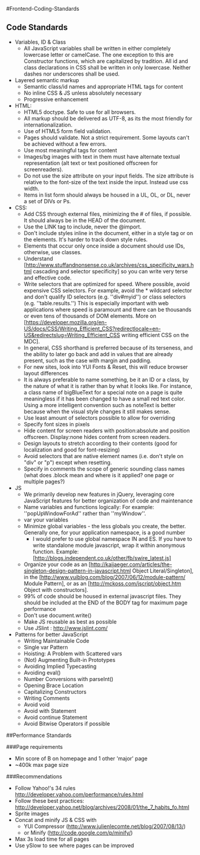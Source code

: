 #Frontend-Coding-Standards

## Code Standards
* Variables, ID & Class
  * All JavaScript variables shall be written in either completely lowercase letter or camelCase. The one exception to this are Constructor functions, which are capitalized by tradition. All id and class declarations in CSS shall be written in only lowercase. Neither dashes nor underscores shall be used.
* Layered semantic markup
  * Semantic class/id names and appropriate HTML tags for content
  * No inline CSS & JS unless absolutely necessary
  * Progressive enhancement
* HTML:
  * HTML5 doctype. Safe to use for all browsers.
  * All markup should be delivered as UTF-8, as its the most friendly for internationalization.
  * Use of HTML5 form field validation.
  * Pages should validate. Not a strict requirement. Some layouts can't be achieved without a few errors. 
  * Use most meaningful tags for content
  * Images/bg images with text in them must have alternate textual representation (alt text or text positioned offscreen for screenreaders).
  * Do not use the size attribute on your input fields. The size attribute is relative to the font-size of the text inside the input. Instead use css width.
  * Items in list form should always be housed in a UL, OL, or DL, never a set of DIVs or Ps.
* CSS:
  * Add CSS through external files, minimizing the # of files, if possible. It should always be in the HEAD of the document.
  * Use the LINK tag to include, never the @import.
  * Don't include styles inline in the document, either in a style tag or on the elements. It's harder to track down style rules.
  * Elements that occur only once inside a document should use IDs, otherwise, use classes.
  * Understand [http://www.stuffandnonsense.co.uk/archives/css_specificity_wars.html cascading and selector specificity] so you can write very terse and effective code.
  * Write selectors that are optimized for speed. Where possible, avoid expensive CSS selectors. For example, avoid the * wildcard selector and don't qualify ID selectors (e.g. ''div#myid'') or class selectors (e.g. ''table.results.'') This is especially important with web applications where speed is paramount and there can be thousands or even tens of thousands of DOM elements. More on [https://developer.mozilla.org/en-US/docs/CSS/Writing_Efficient_CSS?redirectlocale=en-US&redirectslug=Writing_Efficient_CSS writing efficient CSS on the MDC].
  * In general, CSS shorthand is preferred because of its terseness, and the ability to later go back and add in values that are already present, such as the case with margin and padding.
  * For new sites, look into YUI Fonts & Reset, this will reduce browser layout differences
  * It is always preferable to name something, be it an ID or a class, by the nature of what it is rather than by what it looks like. For instance, a class name of bigBlueText for a special note on a page is quite meaningless if it has been changed to have a small red text color. Using a more intelligent convention such as noteText is better because when the visual style changes it still makes sense.
  * Use least amount of selectors possible to allow for overriding
  * Specify font sizes in pixels
  * Hide content for screen readers with position:absolute and position offscreen. Display:none hides content from screen readers.
  * Design layouts to stretch according to their contents (good for localization and good for font-resizing)
  * Avoid selectors that are native element names (i.e. don't style on "div" or "p") except when resetting.
  * Specify in comments the scope of generic sounding class names (what does .block mean and where is it applied? one page or multiple pages?)
* JS
  * We primarily develop new features in jQuery, leveraging core JavaScript features for better organization of code and maintenance
  * Name variables and functions logically: For example: ''popUpWindowForAd'' rather than ''myWindow''.
  * var your variables
  * Minimize global variables - the less globals you create, the better. Generally one, for your application namespace, is a good number
    * I would prefer to use global namespace IN and ES. If you have to write standalone module javascript, wrap it within anonymous function. Example: [http://blogs.independent.co.uk/other/fb/swire_latest.js]
  * Organize your code as an [http://kaijaeger.com/articles/the-singleton-design-pattern-in-javascript.html Object Literal/Singleton], in the [http://www.yuiblog.com/blog/2007/06/12/module-pattern/ Module Pattern], or as an [http://mckoss.com/jscript/object.htm Object with constructors].
  * 99% of code should be housed in external javascript files. They should be included at the END of the BODY tag for maximum page performance
  * Don't use document.write()
  * Make JS reusable as best as possible
  * Use JSlint : http://www.jslint.com/
* Patterns for better JavaScript
  * Writing Maintainable Code
  * Single var Pattern
  * Hoisting: A Problem with Scattered vars
  * (Not) Augmenting Built-in Prototypes
  * Avoiding Implied Typecasting
  * Avoiding eval()
  * Number Conversions with parseInt()
  * Opening Brace Location
  * Capitalizing Constructors
  * Writing Comments
  * Avoid void
  * Avoid with Statement
  * Avoid continue Statement
  * Avoid Bitwise Operators if possible

##Performance Standards

###Page requirements
* Min score of B on homepage and 1 other 'major' page
* ~400k max page size

###Recommendations
* Follow Yahoo!'s 34 rules http://developer.yahoo.com/performance/rules.html
* Follow these best practices: http://developer.yahoo.net/blog/archives/2008/01/the_7_habits_fo.html
* Sprite images
* Concat and minify JS & CSS with 
  * YUI Compressor (http://www.julienlecomte.net/blog/2007/08/13/)
  * or Minify (http://code.google.com/p/minify/)
* Max 3s load time for all pages
* Use ySlow to see where pages can be improved
